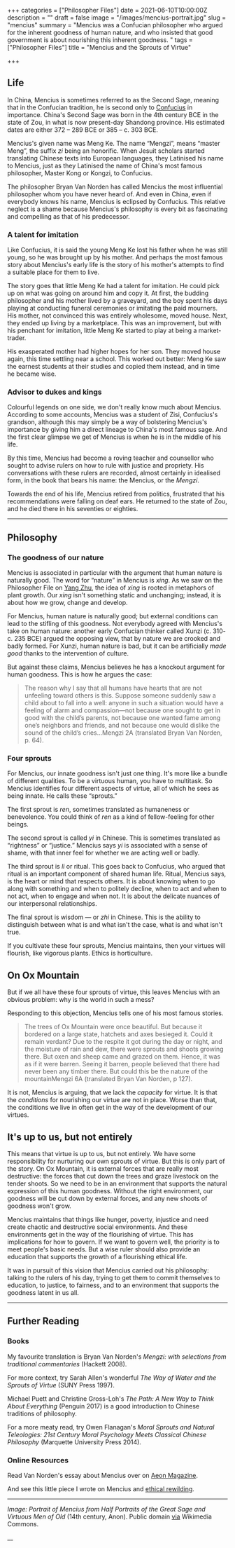 +++
categories = ["Philosopher Files"]
date = 2021-06-10T10:00:00Z
description = ""
draft = false
image = "/images/mencius-portrait.jpg"
slug = "mencius"
summary = "Mencius was a Confucian philosopher who argued for the inherent goodness of human nature, and who insisted that good government is about nourishing this inherent goodness. "
tags = ["Philosopher Files"]
title = "Mencius and the Sprouts of Virtue"

+++


## **Life**

In China, Mencius is sometimes referred to as the Second Sage, meaning that in the Confucian tradition, he is second only to [Confucius](/confucius) in importance. China's Second Sage was born in the 4th century BCE in the state of Zou, in what is now present-day Shandong province. His estimated dates are either 372 – 289 BCE or 385 – c. 303 BCE.

Mencius's given name was Meng Ke. The name “Mengzi”, means “master Meng”, the suffix _zi_ being an honorific. When Jesuit scholars started translating Chinese texts into European languages, they Latinised his name to Mencius, just as they Latinised the name of China's most famous philosopher, Master Kong or Kongzi, to Confucius.

The philosopher Bryan Van Norden has called Mencius the most influential philosopher whom you have never heard of. And even in China, even if everybody knows his name, Mencius is eclipsed by Confucius. This relative neglect is a shame because Mencius's philosophy is every bit as fascinating and compelling as that of his predecessor.

### **A talent for imitation**

Like Confucius, it is said the young Meng Ke lost his father when he was still young, so he was brought up by his mother. And perhaps the most famous story about Mencius's early life is the story of his mother's attempts to find a suitable place for them to live.

The story goes that little Meng Ke had a talent for imitation. He could pick up on what was going on around him and copy it. At first, the budding philosopher and his mother lived by a graveyard, and the boy spent his days playing at conducting funeral ceremonies or imitating the paid mourners. His mother, not convinced this was entirely wholesome, moved house. Next, they ended up living by a marketplace. This was an improvement, but with his penchant for imitation, little Meng Ke started to play at being a market-trader.

His exasperated mother had higher hopes for her son. They moved house again, this time settling near a school. This worked out better: Meng Ke saw the earnest students at their studies and copied them instead, and in time he became wise.

### Advisor to dukes and kings

Colourful legends on one side, we don't really know much about Mencius. According to some accounts, Mencius was a student of Zisi, Confucius's grandson, although this may simply be a way of bolstering Mencius's importance by giving him a direct lineage to China's most famous sage. And the first clear glimpse we get of Mencius is when he is in the middle of his life.

By this time, Mencius had become a roving teacher and counsellor who sought to advise rulers on how to rule with justice and propriety. His conversations with these rulers are recorded, almost certainly in idealised form, in the book that bears his name: the Mencius, or the _Mengzi_.

Towards the end of his life, Mencius retired from politics, frustrated that his recommendations were falling on deaf ears. He returned to the state of Zou, and he died there in his seventies or eighties.

---

## **Philosophy**

### **The goodness of our nature**

Mencius is associated in particular with the argument that human nature is naturally good. The word for “nature” in Mencius is _xing_. As we saw on the Philosopher File on [Yang Zhu](/yang-zhu), the idea of _xing_ is rooted in metaphors of plant growth. Our _xing_ isn't something static and unchanging; instead, it is about how we grow, change and develop.

For Mencius, human nature is naturally good; but external conditions can lead to the stifling of this goodness. Not everybody agreed with Mencius's take on human nature: another early Confucian thinker called Xunzi (c. 310- c. 235 BCE) argued the opposing view, that by nature we are crooked and badly formed. For Xunzi, human nature is bad, but it can be artificially _made good_ thanks to the intervention of culture.

But against these claims, Mencius believes he has a knockout argument for human goodness. This is how he argues the case:

> The reason why I say that all humans have hearts that are not unfeeling toward others is this. Suppose someone suddenly saw a child about to fall into a well: anyone in such a situation would have a feeling of alarm and compassion—not because one sought to get in good with the child’s parents, not because one wanted fame among one’s neighbors and friends, and not because one would dislike the sound of the child’s cries...Mengzi 2A (translated Bryan Van Norden, p. 64).

### **Four sprouts**

For Mencius, our innate goodness isn't just one thing. It's more like a bundle of different qualities. To be a virtuous human, you have to multitask. So Mencius identifies four different aspects of virtue, all of which he sees as being innate. He calls these “sprouts.”

The first sprout is _ren_, sometimes translated as humaneness or benevolence. You could think of _ren_ as a kind of fellow-feeling for other beings.

The second sprout is called _yi_ in Chinese. This is sometimes translated as “rightness” or “justice.”  Mencius says _yi_ is associated with a sense of shame, with that inner feel for whether we are acting well or badly.

The third sprout is _li_ or ritual. This goes back to Confucius, who argued that ritual is an important component of shared human life. Ritual, Mencius says, is the heart or mind that respects others. It is about knowing when to go along with something and when to politely decline, when to act and when to not act, when to engage and when not. It is about the delicate nuances of our interpersonal relationships.

The final sprout is wisdom — or _zhi_ in Chinese. This is the ability to distinguish between what is and what isn't the case, what is and what isn't true.

If you cultivate these four sprouts, Mencius maintains, then your virtues will flourish, like vigorous plants. Ethics is horticulture.

## On Ox Mountain

But if we all have these four sprouts of virtue, this leaves Mencius with an obvious problem: why is the world in such a mess?

Responding to this objection, Mencius tells one of his most famous stories.

> The trees of Ox Mountain were once beautiful. But because it bordered on a large state, hatchets and axes besieged it. Could it remain verdant? Due to the respite it got during the day or night, and the moisture of rain and dew, there were sprouts and shoots growing there. But oxen and sheep came and grazed on them. Hence, it was as if it were barren. Seeing it barren, people believed that there had never been any timber there. But could this be the nature of the mountainMengzi 6A (translated Bryan Van Norden, p 127).

It is not, Mencius is arguing, that we lack the _capacity_ for virtue. It is that the _conditions_ for nourishing our virtue are not in place. Worse than that, the conditions we live in often get in the way of the development of our virtues.

## It's up to us, but not entirely

This means that virtue is up to us, but not entirely. We have some responsibility for nurturing our own sprouts of virtue. But this is only part of the story. On Ox Mountain, it is external forces that are really most destructive: the forces that cut down the trees and graze livestock on the tender shoots. So we need to be in an environment that supports the natural expression of this human goodness. Without the right environment, our goodness will be cut down by external forces, and any new shoots of goodness won't grow.

Mencius maintains that things like hunger, poverty, injustice and need create chaotic and destructive social environments. And these environments get in the way of the flourishing of virtue. This has implications for how to govern. If we want to govern well, the priority is to meet people's basic needs. But a wise ruler should also provide an education that supports the growth of a flourishing ethical life.

It was in pursuit of this vision that Mencius carried out his philosophy: talking to the rulers of his day, trying to get them to commit themselves to education, to justice, to fairness, and to an environment that supports the goodness latent in us all.

---


## **Further Reading**

### **Books**

My favourite translation is Bryan Van Norden's _Mengzi: with selections from traditional commentaries_ (Hackett 2008).

For more context, try Sarah Allen's wonderful _The Way of Water and the Sprouts of Virtue_ (SUNY Press 1997).

Michael Puett and Christine Gross-Loh's _The Path: A New Way to Think About Everything_ (Penguin 2017) is a good introduction to Chinese traditions of philosophy.

For a more meaty read, try Owen Flanagan's _Moral Sprouts and Natural Teleologies: 21st Century Moral Psychology Meets Classical Chinese Philosophy_ (Marquette University Press 2014).

### **Online Resources**

Read Van Norden's essay about Mencius over on [Aeon Magazine](https://aeon.co/essays/the-influential-confucian-philosopher-you-ve-never-heard-of).

And see this little piece I wrote on Mencius and [ethical rewilding](https://medium.com/socrates-cafe/ethical-rewilding-644e2505c2d?sk=a0beb8a1d86921f89cb8ce9e2c03bbe1).

---

_Image: Portrait of Mencius from Half Portraits of the Great Sage and Virtuous Men of Old_ (14th century, Anon). Public domain [via](https://commons.wikimedia.org/wiki/File:Half_Portraits_of_the_Great_Sage_and_Virtuous_Men_of_Old_-_Meng_Ke_(%E5%AD%9F%E8%BB%BB).jpg) Wikimedia Commons.

__







